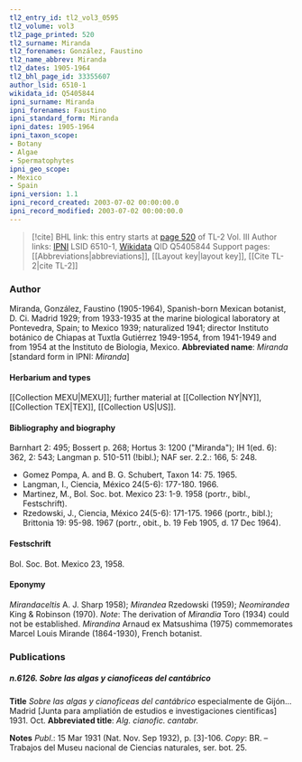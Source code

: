 ```yaml
---
tl2_entry_id: tl2_vol3_0595
tl2_volume: vol3
tl2_page_printed: 520
tl2_surname: Miranda
tl2_forenames: González, Faustino
tl2_name_abbrev: Miranda
tl2_dates: 1905-1964
tl2_bhl_page_id: 33355607
author_lsid: 6510-1
wikidata_id: Q5405844
ipni_surname: Miranda
ipni_forenames: Faustino
ipni_standard_form: Miranda
ipni_dates: 1905-1964
ipni_taxon_scope: 
- Botany
- Algae
- Spermatophytes
ipni_geo_scope: 
- Mexico
- Spain
ipni_version: 1.1
ipni_record_created: 2003-07-02 00:00:00.0
ipni_record_modified: 2003-07-02 00:00:00.0
---
```


> [!cite] BHL link: this entry starts at [page 520](https://www.biodiversitylibrary.org/page/33355607) of TL-2 Vol. III
> Author links: [IPNI](https://www.ipni.org/a/6510-1) LSID 6510-1, [Wikidata](https://www.wikidata.org/wiki/Q5405844) QID Q5405844
> Support pages: [[Abbreviations|abbreviations]], [[Layout key|layout key]], [[Cite TL-2|cite TL-2]]

### Author

Miranda, González, Faustino (1905-1964), Spanish-born Mexican botanist, D. Ci. Madrid 1929; from 1933-1935 at the marine biological laboratory at Pontevedra, Spain; to Mexico 1939; naturalized 1941; director Instituto botánico de Chiapas at Tuxtla Gutiérrez 1949-1954, from 1941-1949 and from 1954 at the Instituto de Biologia, Mexico. 
**Abbreviated name**: *Miranda* \[standard form in IPNI: *Miranda*\]

#### Herbarium and types

[[Collection MEXU|MEXU]]; further material at [[Collection NY|NY]], [[Collection TEX|TEX]], [[Collection US|US]].

#### Bibliography and biography

Barnhart 2: 495; Bossert p. 268; Hortus 3: 1200 ("Miranda"); IH 1(ed. 6): 362, 2: 543; Langman p. 510-511 (!bibl.); NAF ser. 2.2.: 166, 5: 248.
- Gomez Pompa, A. and B. G. Schubert, Taxon 14: 75. 1965.
- Langman, I., Ciencia, México 24(5-6): 177-180. 1966.
- Martinez, M., Bol. Soc. bot. Mexico 23: 1-9. 1958 (portr., bibl., Festschrift).
- Rzedowski, J., Ciencia, México 24(5-6): 171-175. 1966 (portr., bibl.); Brittonia 19: 95-98. 1967 (portr., obit., b. 19 Feb 1905, d. 17 Dec 1964).

#### Festschrift

Bol. Soc. Bot. Mexico 23, 1958.

#### Eponymy

*Mirandaceltis* A. J. Sharp 1958); *Mirandea* Rzedowski (1959); *Neomirandea* King & Robinson (1970). *Note*: The derivation of *Mirandia* Toro (1934) could not be established. *Mirandina* Arnaud ex Matsushima (1975) commemorates Marcel Louis Mirande (1864-1930), French botanist.

### Publications

##### n.6126. Sobre las algas y cianoficeas del cantábrico

**Title**
*Sobre las algas y cianoficeas del cantábrico* especialmente de Gijón... Madrid \[Junta para ampliatión de estudios e investigaciones cientificas\] 1931. Oct.
**Abbreviated title**: *Alg. cianofic. cantabr.*

**Notes**
*Publ*.: 15 Mar 1931 (Nat. Nov. Sep 1932), p. \[3\]-106. *Copy*: BR. – Trabajos del Museu nacional de Ciencias naturales, ser. bot. 25.

